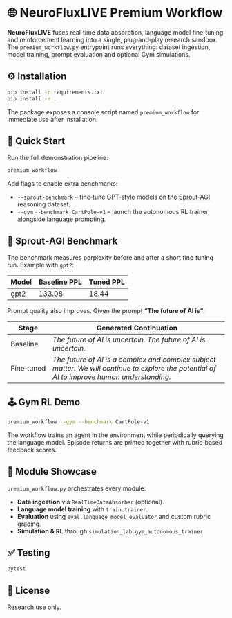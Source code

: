 # 🌐 NeuroFluxLIVE Premium Workflow

**NeuroFluxLIVE** fuses real‑time data absorption, language model fine‑tuning and reinforcement learning into a single, plug‑and‑play research sandbox.  The `premium_workflow.py` entrypoint runs everything: dataset ingestion, model training, prompt evaluation and optional Gym simulations.

## ⚙️ Installation
```bash
pip install -r requirements.txt
pip install -e .
```
The package exposes a console script named `premium_workflow` for immediate use after installation.

## 🚀 Quick Start
Run the full demonstration pipeline:
```bash
premium_workflow
```
Add flags to enable extra benchmarks:
- `--sprout-benchmark` – fine‑tune GPT‑style models on the [Sprout‑AGI](https://huggingface.co/datasets/ayjays132/Sprout-AGI) reasoning dataset.
- `--gym` `--benchmark CartPole-v1` – launch the autonomous RL trainer alongside language prompting.

## 🌱 Sprout‑AGI Benchmark
The benchmark measures perplexity before and after a short fine‑tuning run.  Example with `gpt2`:

| Model | Baseline PPL | Tuned PPL |
|------|--------------|-----------|
| gpt2 | 133.08 | 18.44 |

Prompt quality also improves.  Given the prompt **“The future of AI is”**:

| Stage | Generated Continuation |
|-------|-----------------------|
| Baseline | *The future of AI is uncertain. The future of AI is uncertain.* |
| Fine‑tuned | *The future of AI is a complex and complex subject matter. We will continue to explore the potential of AI to improve human understanding.* |

## 🕹️ Gym RL Demo
```bash
premium_workflow --gym --benchmark CartPole-v1
```
The workflow trains an agent in the environment while periodically querying the language model.  Episode returns are printed together with rubric‑based feedback scores.

## 🧩 Module Showcase
`premium_workflow.py` orchestrates every module:
- **Data ingestion** via `RealTimeDataAbsorber` (optional).
- **Language model training** with `train.trainer`.
- **Evaluation** using `eval.language_model_evaluator` and custom rubric grading.
- **Simulation & RL** through `simulation_lab.gym_autonomous_trainer`.

## ✅ Testing
```bash
pytest
```

## 📄 License
Research use only.
